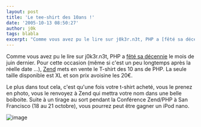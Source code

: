 ```yaml
---
layout: post
title: 'Le tee-shirt des 10ans !'
date: '2005-10-13 08:50:27'
author: j0k
tags: blabla
excerpt: "Comme vous avez pu le lire sur j0k3r.n3t, PHP a [fêté sa décennie](http://www.j0k3r.net/news-php-fete-sa-decennie-527.html) le mois de juin dernier.     \nPour cette occasion (même si c'est un peu longtemps après la réelle date ...), [Zend](http://zend.com/php10anniversary/t-shirt.php) mets en vente le T-shirt des 10 ans de PHP. La seule taille      …"
---
```


Comme vous avez pu le lire sur j0k3r.n3t, PHP a [fêté sa décennie](http://www.j0k3r.net/news-php-fete-sa-decennie-527.html) le mois de juin dernier.
Pour cette occasion (même si c'est un peu longtemps après la réelle date ...), [Zend](http://zend.com/php10anniversary/t-shirt.php) mets en vente le T-shirt des 10 ans de PHP. La seule taille disponible est XL et son prix avoisine les 20€.

Le plus dans tout cela, c'est qu'une fois votre t-shirt acheté, vous le prenez en photo, vous le renvoyez à Zend qui mettra votre nom dans une belle boiboite. Suite à un tirage au sort pendant la Conférence Zend/PHP à San Francisco (18 au 21 octobre), vous pourrez peut être gagner un iPod nano.

 ![image](https://zend.com/images/php/10anniversary/front.jpg)
